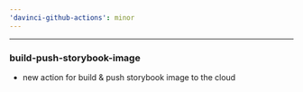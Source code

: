 ```yaml
---
'davinci-github-actions': minor
---
```


---

### build-push-storybook-image

- new action for build & push storybook image to the cloud
